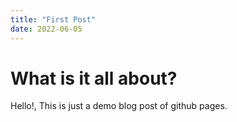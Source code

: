 ```yaml
---
title: "First Post"
date: 2022-06-05
---
```


# What is it all about?
Hello!, This is just a demo blog post of github pages.
